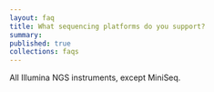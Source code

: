 ```yaml
---
layout: faq
title: What sequencing platforms do you support?
summary:
published: true
collections: faqs
---
```


All Illumina NGS instruments, except MiniSeq.
